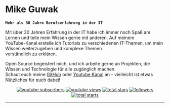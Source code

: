 # Mike Guwak

**`Mehr als 30 Jahre Berufserfahrung in der IT`**

Mit über 30 Jahren Erfahrung in der IT habe ich immer noch Spaß am Lernen und teile mein Wissen gerne mit anderen. Auf meinem\
YouTube-Kanal erstelle ich Tutorials zu verschiedenen IT-Themen, um mein Wissen weiterzugeben und komplexe Themen\
verständlich zu erklären.

Open Source begeistert mich, und ich arbeite gerne an Projekten, die Wissen und Technologie für alle zugänglich machen.\
Schaut euch meine [GitHub](https://github.com/guwak) oder [Youtube Kanal](https://www.youtube.com/@TechnicalDoctorde) an – vielleicht ist etwas Nützliches für euch dabei!

<!-- Social badges section -->
<!-- Badges with custom icons - https://github.com/guwak/custom-icon-badges -->
<!-- View counter - https://github.com/guwak/Simple-View-Counter -->
<p align="center">
  <a href="https://www.youtube.com/c/TechnicalDoctorde?sub_confirmation=1">
    <img alt="youtube subscribers" title="Subscribe to my YouTube channel" src="https://custom-icon-badges.demolab.com/youtube/channel/subscribers/UCTtDZf9bO1ewHva6ERbmxKA?color=%23E05D44&label=SUBSCRIBE&logo=video&logoColor=white&style=for-the-badge&labelColor=CE4630"/></a>
  <a href="https://www.youtube.com/c/TechnicalDoctorde">
    <img alt="youtube views" title="YouTube views" src="https://custom-icon-badges.demolab.com/youtube/channel/views/UCTtDZf9bO1ewHva6ERbmxKA?color=%23E1AD0E&logo=eye&logoColor==white&style=for-the-badge&labelColor=C79600"/></a> 
  <a href="https://github.com/guwak?tab=repositories&sort=stargazers">
    <img alt="total stars" title="Total stars on GitHub" src="https://custom-icon-badges.demolab.com/github/stars/guwak?color=55960c&style=for-the-badge&labelColor=488207&logo=star"/></a>
  <a href="https://github.com/guwak?tab=followers">
    <img alt="followers" title="Follow me on Github" src="https://custom-icon-badges.demolab.com/github/followers/guwak?color=236ad3&labelColor=1155ba&style=for-the-badge&logo=person-add&label=Follow&logoColor=white"/></a>
  <a href="https://github.com/guwak?tab=repositories&sort=stargazers">
    <img alt="total starts" title="Total stars on GitHub" src="https://custom-icon-badges.demolab.com/github/stars/guwak?color=55960c&style=for-the-badge&labelColor=488207&logo=star"/></a>
</p>

---
